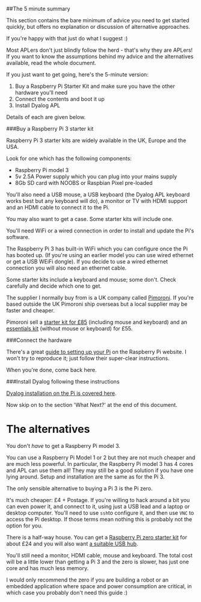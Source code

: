 
##The 5 minute summary

This section contains the bare minimum of advice you need to get started quickly,
but offers no explanation or discussion of alternative approaches. 

If you're happy with that just do what I suggest :) 

Most APLers don't just blindly follow the herd - that's why they are APLers!
If you want to know the assumptions behind my advice and the alternatives available, read the whole document. 

If you just want to get going, here's the 5-minute version: 

  1. Buy a Raspberry Pi Starter Kit and make sure you have the other hardware you'll need 
  2. Connect the contents and boot it up 
  3. Install Dyalog APL 

Details of each are given below.

###Buy a Raspberry Pi 3 starter kit

Raspberry Pi 3 starter kits are widely available in the UK, Europe and the USA. 

Look for one which has the following components: 

  * Raspberry Pi model 3 
  * 5v 2.5A Power supply which you can plug into your mains supply 
  * 8Gb SD card with NOOBS or Raspbian Pixel pre-loaded

You'll also need a USB mouse, a USB keyboard (the Dyalog APL keyboard works best but any keyboard will do), a monitor or TV with HDMI support and an HDMI cable to connect it to the Pi. 

You may also want to get a case. Some starter kits will include one. 

You'll need WiFi or a wired connection in order to install and update the Pi's software. 

The Raspberry Pi 3 has built-in WiFi which you can configure once the Pi has booted up.
(If you're using an earlier model you can use wired ethernet or get a USB WEiFi dongle).
If you decide to use a wired ethernet connection you will also need an ethernet cable. 

Some starter kits include a keyboard and mouse; some don't. Check carefully and decide which one to get. 

The supplier I normally buy from is a UK company called [Pimoroni](https://shop.pimoroni.com/).
If you're based outside the UK Pimoroni ship overseas but a local supplier may be faster and cheaper. 

Pimoroni sell a [starter kit for £85](https://shop.pimoroni.com/products/raspberry-pi-3-starter-kit)
(including mouse and keyboard) and
an [essentials kit](https://shop.pimoroni.com/products/raspberry-pi-3-essentials-kit) (without mouse or keyboard)
for £55. 

###Connect the hardware

There's a great [guide to setting up your Pi](https://www.raspberrypi.org/learning/hardware-guide/) on the Raspberry
Pi website. I won't try to reproduce it; just follow their super-clear instructions.

When you're done, come back here.


###Install Dyalog following these instructions

[Dyalog installation on the Pi is covered here](http://packages.dyalog.com/).

Now skip on to the section 'What Next?' at the end of this document.

# The alternatives

You don't *have* to get a Raspberry Pi model 3.

You can use a Raspberry Pi Model 1 or 2 but they are not much cheaper and are much less powerful. In particular, the
Raspberry Pi model 3 has 4 cores and APL can use them all! They may still be a good solution
if you have one lying around. Setup and installation are the same as for the Pi 3.

The only sensible alternative to buying a Pi 3 is the Pi zero.

It's much cheaper: £4 + Postage. If you're willing to hack around a bit you can even power it, and connect to it,
using just a USB lead and a laptop or desktop computer. You'll need to use `ssh`to configure it, and then use `VNC`
to access the Pi desktop. If those terms mean nothing this is probably not the option for you.
 
There is a half-way house. You can get
a [Raspberry Pi zero starter kit](https://shop.pimoroni.com/products/pi-zero-complete-starter-kit) for about £24 and you
will also want
[a suitable USB hub](https://shop.pimoroni.com/products/three-port-usb-hub-with-ethernet-and-microb-connector).

You'll still need a monitor, HDMI cable, mouse and keyboard. The total cost will be a little lower than getting a Pi 3
and the zero is slower, has just one core and has much less memory.

I would only recommend the zero if you are building a robot or an embedded application where space and power
consumption are critical, in which case you probably don't need this guide :) 


